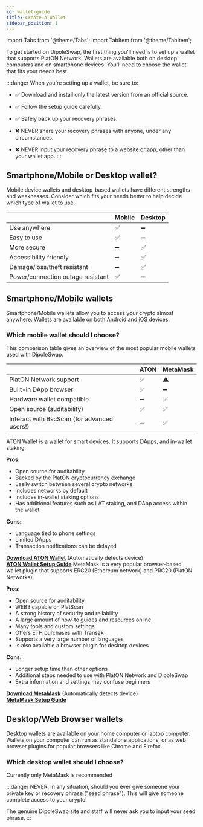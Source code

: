 ```yaml
---
id: wallet-guide
title: Create a Wallet
sidebar_position: 1
---
```


import Tabs from '@theme/Tabs';
import TabItem from '@theme/TabItem';

To get started on DipoleSwap, the first thing you'll need is to set up a wallet that supports PlatON Network. Wallets are available both on desktop computers and on smartphone devices. You'll need to choose the wallet that fits your needs best.

:::danger
When you're setting up a wallet, be sure to:

* ✅ Download and install only the latest version from an official source.

* ✅ Follow the setup guide carefully.

* ✅ Safely back up your recovery phrases.

* ❌ NEVER share your recovery phrases with anyone, under any circumstances.

* ❌ NEVER input your recovery phrase to a website or app, other than your wallet app.
:::

## Smartphone/Mobile or Desktop wallet?

Mobile device wallets and desktop-based wallets have different strengths and weaknesses. Consider which fits your needs better to help decide which type of wallet to use.

|                                   | Mobile | Desktop |
| --------------------------------- | ------ | ------- |
| Use anywhere                      | ✅      | ➖       |
| Easy to use                       | ✅      | ➖       |
| More secure                       | ➖      | ✅       |
| Accessibility friendly            | ➖      | ✅       |
| Damage/loss/theft resistant       | ➖      | ✅       |
| Power/connection outage resistant | ✅      | ➖       |

## **Smartphone/Mobile wallets**

Smartphone/Mobile wallets allow you to access your crypto almost anywhere. Wallets are available on both Android and iOS devices.

### Which mobile wallet should I choose?

This comparison table gives an overview of the most popular mobile wallets used with DipoleSwap.

|                                                          | ATON         | MetaMask | 
| -------------------------------------------------------- | ------------ | -------- | 
| PlatON Network support                                  | ✅            | ⚠️       | 
| Built-in DApp browser                                    | ✅            | ➖        |
| Hardware wallet compatible                               | ➖            | ✅        |
| Open source (auditability)                               | ✅            | ✅        |
| Interact with BscScan (for advanced users!)              | ➖            | ✅        |

<Tabs>
  <TabItem value="ATON Wallet" label="ATON Wallet" default>
    ATON Wallet is a wallet for smart devices. It supports DApps, and in-wallet staking.

**Pros:**

* Open source for auditability
* Backed by the PlatON cryptocurrency exchange
* Easily switch between several crypto networks
* Includes networks by default
* Includes in-wallet staking options
* Has additional features such as LAT staking, and DApp access within the wallet

**Cons:**

* Language tied to phone settings
* Limited DApps
* Transaction notifications can be delayed

[**Download ATON Wallet**](https://trustwallet.com) (Automatically detects device)\
[**ATON Wallet Setup Guide**](https://www.binance.com/en/blog/421499824684901157/How-to-Set-Up-and-Use-Trust-Wallet-for-Binance-Smart-Chain)
  </TabItem>
  <TabItem value="MetaMask" label="MetaMask">
MetaMask is a very popular browser-based wallet plugin that supports ERC20 (Ethereum network) and PRC20 (PlatON Networks).

**Pros:**

* Open source for auditability
* WEB3 capable on PlatScan
* A strong history of security and reliability
* A large amount of how-to guides and resources online
* Many tools and custom settings
* Offers ETH purchases with Transak
* Supports a very large number of languages
* Is also available a browser plugin for desktop devices

**Cons:**

* Longer setup time than other options
* Additional steps needed to use with PlatON Network and DipoleSwap
* Extra information and settings may confuse beginners

[**Download MetaMask**](https://metamask.io/download.html) (Automatically detects device)\
[**MetaMask Setup Guide**](https://academy.binance.com/en/articles/connecting-metamask-to-binance-smart-chain)
  </TabItem>
</Tabs>

## **Desktop/Web Browser wallets**

Desktop wallets are available on your home computer or laptop computer. Wallets on your computer can run as standalone applications, or as web browser plugins for popular browsers like Chrome and Firefox.

### Which desktop wallet should I choose?

Currently only MetaMask is recommended

:::danger
NEVER, in any situation, should you ever give someone your private key or recovery phrase ("seed phrase"). This will give someone complete access to your crypto!

The genuine DipoleSwap site and staff will never ask you to input your seed phrase.
:::
